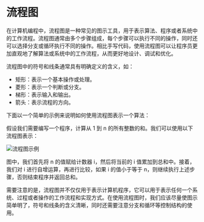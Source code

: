 # 流程图

在计算机编程中，流程图是一种常见的图示工具，用于表示算法、程序或者系统中的工作流程。流程图通常由多个步骤组成，每个步骤可以执行不同的操作，同时还可以选择分支或循环执行不同的操作。相比手写代码，使用流程图可以让程序员更加直观地了解算法或系统中的工作流程，从而更好地设计、调试和优化。

流程图中的符号和线条通常具有明确定义的含义，如：

- 矩形：表示一个基本操作或处理。
- 菱形：表示一个判断或分支。
- 梯形：表示输入和输出。
- 箭头：表示流程的方向。

下面以一个简单的示例来说明如何使用流程图表示一个算法：

假设我们需要编写一个程序，计算从 1 到 n 的所有整数的和。我们可以使用以下流程图表示：

![流程图示例](https://img-blog.csdnimg.cn/20211203092301922.png)

图中，我们首先将 n 的值赋给计数器 i，然后将当前的 i 值累加到总和中。接着，我们对 i 进行自增运算，再进行比较，如果 i 的值小于等于 n，则继续执行上述步骤，否则结束程序并返回总和。

需要注意的是，流程图并不仅仅用于表示计算机程序，它可以用于表示任何一个系统、过程或者操作的工作流程和实现方式。在使用流程图时，我们应该尽量使图示简单明了，符号和线条的含义清晰，同时还需要注意分支和循环等控制结构的使用。